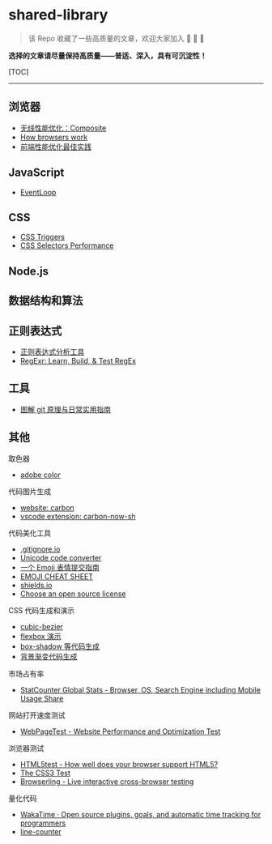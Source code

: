 # shared-library

> 该 Repo 收藏了一些高质量的文章，欢迎大家加入 :tada: :tada: :tada:

**选择的文章请尽量保持高质量——普适、深入，具有可沉淀性！**

[TOC]

---

## 浏览器

- [无线性能优化：Composite](http://taobaofed.org/blog/2016/04/25/performance-composite/)
- [How browsers work](http://taligarsiel.com/Projects/howbrowserswork1.htm)
- [前端性能优化最佳实践](https://csspod.com/frontend-performance-best-practices/)

## JavaScript

- [EventLoop](https://zhuanlan.zhihu.com/p/54951550)

## CSS

- [CSS Triggers](https://csstriggers.com/)
- [CSS Selectors Performance](https://stevesouders.com/efws/css-selectors/baseline.php)

## Node.js

## 数据结构和算法

## 正则表达式

- [正则表达式分析工具](<https://jex.im/regulex/#!flags=&re=%5E(a%7Cb)*%3F%24>)
- [RegExr: Learn, Build, &amp; Test RegEx](https://regexr.com/)

## 工具

- [图解 git 原理与日常实用指南](https://juejin.im/post/5c714d18f265da2d98090503#heading-1)

## 其他

取色器

- [adobe color](https://color.adobe.com/zh/create/color-wheel/)

代码图片生成

- [website: carbon](https://carbon.now.sh)
- [vscode extension: carbon-now-sh](https://marketplace.visualstudio.com/items?itemName=ericadamski.carbon-now-sh#overview)

代码美化工具

- [.gitignore.io](https://www.gitignore.io/)
- [Unicode code converter](https://r12a.github.io/app-conversion/)
- [一个 Emoji 表情提交指南](http://gitmoji.surge.sh/)
- [EMOJI CHEAT SHEET](https://www.webfx.com/tools/emoji-cheat-sheet/)
- [shields.io](https://shields.io/)
- [Choose an open source license](https://choosealicense.com/)

CSS 代码生成和演示

- [cubic-bezier](http://cubic-bezier.com/#.17,.67,.69,.42)
- [flexbox 演示](http://www.shouce.ren/api/tool/css3Preview/flexbox-playground.html)
- [box-shadow 等代码生成](http://www.shouce.ren/api/tool/css3Preview/Box-Shadow.html)
- [背景渐变代码生成](https://www.cssmatic.com/gradient-generator)

市场占有率

- [StatCounter Global Stats - Browser, OS, Search Engine including Mobile Usage Share](http://gs.statcounter.com/)

网站打开速度测试

- [WebPageTest - Website Performance and Optimization Test](https://www.webpagetest.org/)

浏览器测试

- [HTML5test - How well does your browser support HTML5?](http://html5test.com/)
- [The CSS3 Test](https://css3test.com/)
- [Browserling - Live interactive cross-browser testing](https://www.browserling.com/)

量化代码

- [WakaTime · Open source plugins, goals, and automatic time tracking for programmers](https://wakatime.com/)
- [line-counter](https://marketplace.visualstudio.com/itemdetails?itemName=dollyn.line-counter)

